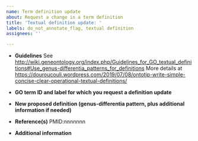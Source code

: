 ```yaml
---
name: Term definition update
about: Request a change in a term definition
title: 'Textual definition update: '
labels: do_not_annotate_flag, textual definition
assignees: ''

---
```


* **Guidelines**
See http://wiki.geneontology.org/index.php/Guidelines_for_GO_textual_definitions#Use_genus-differentia_patterns_for_definitions
More details at https://douroucouli.wordpress.com/2019/07/08/ontotip-write-simple-concise-clear-operational-textual-definitions/


* **GO term ID and label for which you request a definition update**

* **New proposed definition (genus-differentia pattern, plus additional information if needed)**


* **Reference(s)**
PMID:nnnnnnn

* **Additional information**
